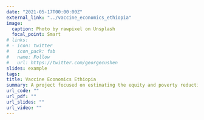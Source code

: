 ```yaml
---
date: "2021-05-17T00:00:00Z"
external_link: "../vaccine_economics_ethiopia"
image:
  caption: Photo by rawpixel on Unsplash
  focal_point: Smart
# links:
# - icon: twitter
#   icon_pack: fab
#   name: Follow
#   url: https://twitter.com/georgecushen
slides: example
tags:
title: Vaccine Economics Ethiopia
summary: A project focused on estimating the equity and poverty reduction benefits of vaccines in Ethiopia, and on pursuing a set of corresponding extended cost-effectiveness analysis economic evaluations.
url_code: ""
url_pdf: ""
url_slides: ""
url_video: ""
---
```



